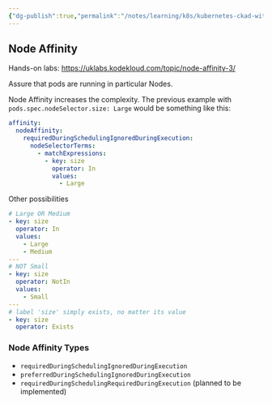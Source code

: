 ```yaml
---
{"dg-publish":true,"permalink":"/notes/learning/k8s/kubernetes-ckad-with-tests/03-10-node-affinity/","dgHomeLink":true,"dgPassFrontmatter":false,"dgShowBacklinks":true,"dgShowLocalGraph":false}
---
```


## Node Affinity

Hands-on labs: <https://uklabs.kodekloud.com/topic/node-affinity-3/>

Assure that pods are running in particular Nodes.

Node Affinity increases the complexity. The previous example with `pods.spec.nodeSelector.size: Large` would be something like this:

```yaml
affinity:
  nodeAffinity:
    requiredDuringSchedulingIgnoredDuringExecution:
      nodeSelectorTerms:
        - matchExpressions:
          - key: size
            operator: In
            values:
              - Large
```

Other possibilities
```yaml
# Large OR Medium
- key: size
  operator: In
  values:
    - Large
    - Medium
---
# NOT Small
- key: size
  operator: NotIn
  values:
    - Small
---
# label 'size' simply exists, no matter its value
- key: size
  operator: Exists
```


### Node Affinity Types

- `requiredDuringSchedulingIgnoredDuringExecution`
- `preferredDuringSchedulingIgnoredDuringExecution`
- `requiredDuringSchedulingRequiredDuringExecution` (planned to be implemented)


